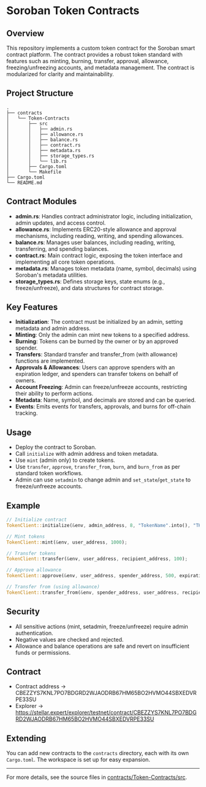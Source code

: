 # Soroban Token Contracts

## Overview

This repository implements a custom token contract for the Soroban smart contract platform. The contract provides a robust token standard with features such as minting, burning, transfer, approval, allowance, freezing/unfreezing accounts, and metadata management. The contract is modularized for clarity and maintainability.

## Project Structure

```text
.
├── contracts
│   └── Token-Contracts
│       ├── src
│       │   ├── admin.rs
│       │   ├── allowance.rs
│       │   ├── balance.rs
│       │   ├── contract.rs
│       │   ├── metadata.rs
│       │   ├── storage_types.rs
│       │   └── lib.rs
│       ├── Cargo.toml
│       └── Makefile
├── Cargo.toml
└── README.md
```

## Contract Modules

- **admin.rs**: Handles contract administrator logic, including initialization, admin updates, and access control.
- **allowance.rs**: Implements ERC20-style allowance and approval mechanisms, including reading, writing, and spending allowances.
- **balance.rs**: Manages user balances, including reading, writing, transferring, and spending balances.
- **contract.rs**: Main contract logic, exposing the token interface and implementing all core token operations.
- **metadata.rs**: Manages token metadata (name, symbol, decimals) using Soroban's metadata utilities.
- **storage_types.rs**: Defines storage keys, state enums (e.g., freeze/unfreeze), and data structures for contract storage.

## Key Features

- **Initialization**: The contract must be initialized by an admin, setting metadata and admin address.
- **Minting**: Only the admin can mint new tokens to a specified address.
- **Burning**: Tokens can be burned by the owner or by an approved spender.
- **Transfers**: Standard transfer and transfer_from (with allowance) functions are implemented.
- **Approvals & Allowances**: Users can approve spenders with an expiration ledger, and spenders can transfer tokens on behalf of owners.
- **Account Freezing**: Admin can freeze/unfreeze accounts, restricting their ability to perform actions.
- **Metadata**: Name, symbol, and decimals are stored and can be queried.
- **Events**: Emits events for transfers, approvals, and burns for off-chain tracking.

## Usage

- Deploy the contract to Soroban.
- Call `initialize` with admin address and token metadata.
- Use `mint` (admin only) to create tokens.
- Use `transfer`, `approve`, `transfer_from`, `burn`, and `burn_from` as per standard token workflows.
- Admin can use `setadmin` to change admin and `set_state`/`get_state` to freeze/unfreeze accounts.

## Example

```rust
// Initialize contract
TokenClient::initialize(&env, admin_address, 8, "TokenName".into(), "TKN".into());

// Mint tokens
TokenClient::mint(&env, user_address, 1000);

// Transfer tokens
TokenClient::transfer(&env, user_address, recipient_address, 100);

// Approve allowance
TokenClient::approve(&env, user_address, spender_address, 500, expiration_ledger);

// Transfer from (using allowance)
TokenClient::transfer_from(&env, spender_address, user_address, recipient_address, 200);
```

## Security

- All sensitive actions (mint, setadmin, freeze/unfreeze) require admin authentication.
- Negative values are checked and rejected.
- Allowance and balance operations are safe and revert on insufficient funds or permissions.


## Contract
- Contract address -> CBEZZYS7KNL7PO7BDGRD2WJAODRB67HM65BO2HVMO44SBXEDVRPE33SU
- Explorer -> https://stellar.expert/explorer/testnet/contract/CBEZZYS7KNL7PO7BDGRD2WJAODRB67HM65BO2HVMO44SBXEDVRPE33SU

## Extending

You can add new contracts to the `contracts` directory, each with its own `Cargo.toml`. The workspace is set up for easy expansion.

---

For more details, see the source files in [contracts/Token-Contracts/src](contracts/Token-Contracts/src).